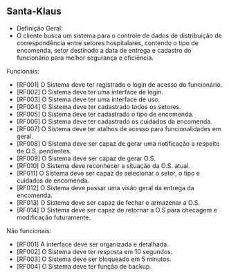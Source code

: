 ## Santa-Klaus
- Definição Geral:
- O cliente busca um sistema para o controle de dados de distribuição de correspondência entre setores hospitalares, contendo o tipo de encomenda, setor destinado a data de entrega e cadastro do funcionário para melhor segurança e eficiência. 

Funcionais:
-  [RF001] O Sistema deve ter registrado o login de acesso do funcionário.
- [RF002] O Sistema deve ter uma interface de login.
- [RF003] O Sistema deve ter uma interface de uso.
- [RF004] O Sistema deve ter cadastrado todos os setores.
- [RF005] O Sistema deve ter cadastrado o tipo de encomenda.
- [RF006] O Sistema deve ter cadastrado os cuidados da encomenda.
- [RF007] O Sistema deve ter atalhos de acesso para funcionalidades em geral.
- [RF008] O Sistema deve ser capaz de gerar uma notificação a respeito de O.S. pendentes.
- [RF009] O Sistema deve ser capaz de gerar O.S.
- [RF010] O Sistema deve reconhecer a situação da O.S. atual.
- [RF011] O Sistema deve ser capaz de selecionar o setor, o tipo e cuidados de encomenda.
- [RF012] O Sistema deve passar uma visão geral da entrega da encomenda.
- [RF013] O Sistema deve ser capaz de fechar e armazenar a O.S. 
- [RF014] O Sistema deve ser capaz de retornar a O.S para checagem e modificação futuramente.

Não funcionais:
- [RF001] A interface deve ser organizada e detalhada.
- [RF002] O Sistema deve ter resposta em 10 segundos.
- [RF003] O Sistema deve ser bloqueado em 5 minutos.
- [RF004] O Sistema deve ter função de backup. 
